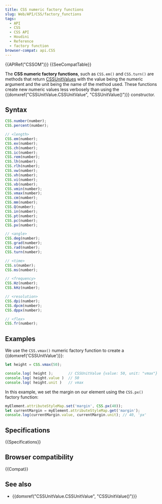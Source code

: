```yaml
---
title: CSS numeric factory functions
slug: Web/API/CSS/factory_functions
tags:
  - API
  - CSS
  - CSS API
  - Houdini
  - Reference
  - factory function
browser-compat: api.CSS
---
```

{{APIRef("CSSOM")}}
{{SeeCompatTable}}

The **CSS numeric factory
functions**, such as `CSS.em()` and
`CSS.turn()` are methods that return [CSSUnitValues](/en-US/docs/Web/API/CSSUnitValue) with the value being
the numeric argument and the unit being the name of the method used. These
functions create new numeric values less verbosely than using the
{{domxref("CSSUnitValue.CSSUnitValue", "CSSUnitValue()")}} constructor.

## Syntax

```js
CSS.number(number);
CSS.percent(number);

// <length>
CSS.em(number);
CSS.ex(number);
CSS.ch(number);
CSS.ic(number);
CSS.rem(number);
CSS.lh(number);
CSS.rlh(number);
CSS.vw(number);
CSS.vh(number);
CSS.vi(number);
CSS.vb(number);
CSS.vmin(number);
CSS.vmax(number);
CSS.cm(number);
CSS.mm(number);
CSS.Q(number);
CSS.in(number);
CSS.pt(number);
CSS.pc(number);
CSS.px(number);

// <angle>
CSS.deg(number);
CSS.grad(number);
CSS.rad(number);
CSS.turn(number);

// <time>
CSS.s(number);
CSS.ms(number);

// <frequency>
CSS.Hz(number);
CSS.kHz(number);

// <resolution>
CSS.dpi(number);
CSS.dpcm(number);
CSS.dppx(number);

// <flex>
CSS.fr(number);
```

## Examples

We use the `CSS.vmax()` numeric factory function to create a
{{domxref('CSSUnitValue')}}:

```js
let height = CSS.vmax(50);

console.log( height );       // CSSUnitValue {value: 50, unit: "vmax"}
console.log( height.value )  // 50
console.log( height.unit )   // vmax
```

In this example, we set the margin on our element using the `CSS.px()`
factory function:

```js
myElement.attributeStyleMap.set('margin', CSS.px(40));
let currentMargin = myElement.attributeStyleMap.get('margin');
console.log(currentMargin.value, currentMargin.unit); // 40, 'px'
```

## Specifications

{{Specifications}}

## Browser compatibility

{{Compat}}

## See also

- {{domxref("CSSUnitValue.CSSUnitValue", "CSSUnitValue()")}}
